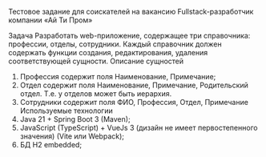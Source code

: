 Тестовое задание для соискателей на вакансию Fullstack-разработчик компании «Ай Ти Пром»

Задача
Разработать web-приложение, содержащее три справочника: профессии, отделы, сотрудники.
Каждый справочник должен содержать функции создания, редактирования, удаления соответствующей сущности.
Описание сущностей
1.	Профессия содержит поля Наименование, Примечание;
2.	Отдел содержит поля Наименование, Примечание, Родительский отдел. Т.е. у отделов может быть иерархия.
3.	Сотрудники содержит поля ФИО, Профессия, Отдел, Примечание
Используемые технологии
1.	Java 21 + Spring Boot 3 (Maven);
2.	JavaScript (TypeScript) + VueJs 3 (дизайн не имеет первостепенного значения) (Vite или Webpack); 
3.	БД H2 embedded;

